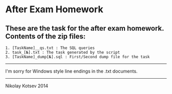 After Exam Homework
===================

These are the task for the after exam homework.
Contents of the zip files:
---
	1. [TaskName]__qs.txt : The SQL queries
	2. task_[№].txt : The task generated by the script
	3. [TaskName]_dump[№].sql : First/Second dump file for the task
---
I'm sorry for Windows style line endings in the .txt documents.
* * * *
Nikolay Kotsev 2014